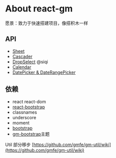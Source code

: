 # About react-gm

愿景：致力于快速搭建项目，像搭积木一样

## API

- [Sheet](./Sheet.md)
- [Cascader](./Cascader.md)
- [DropSelect](./DropSelect.md) @siqi
- [Calendar](./Calendar.md)
- [DatePicker & DateRangePicker](./DatePicker.md)

## 依赖

- react react-dom
- [react-bootstrap](http://react-bootstrap.github.io/)
- classnames
- underscore
- moment
- [bootstrap](http://getbootstrap.com/)
- [gm-bootstrap](https://github.com/gmfe/gm-bootstrap)主题

Util 部分移步 [https://github.com/gmfe/gm-util/wiki](https://github.com/gmfe/gm-util/wiki)